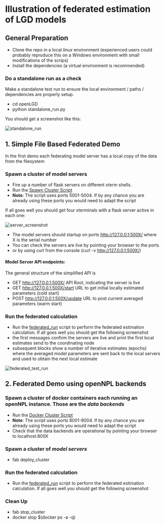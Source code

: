 # Illustration of federated estimation of LGD models

## General Preparation
* Clone the repo in a local _linux_ environment (experienced users could probably reproduce this on a Windows environment with small modifications of the scrips)
* Install the dependencies (a virtual environment is recommended)

### Do a standalone run as a check
Make a standalone test run to ensure the local environment / paths / dependencies are properly setup. 
* cd openLGD
* python standalone_run.py

You should get a screenshot like this:

![standalone_run](./static/standalone_run.png)

## 1. Simple File Based Federated Demo
In the first demo each federating model server has a local copy of the data from the filesystem 

### Spawn a cluster of model servers
* Fire up a number of flask servers on different xterm shells. 
* Run the [Spawn Cluster Script](./spawn_cluster.sh)
* **Note**: The script uses ports 5001-5004. If by any chance you are already using these ports you would need to adapt the script

If all goes well you should get four xterminals with a flask server active in each one:
    
![server_screenshot](./static/server_screenshot.png)

- The model servers should startup on ports http://127.0.0.1:500X/ where X is the serial number
- You can check the servers are live by pointing your browser to the ports
- or by using curl from the console (curl -v http://127.0.0.1:500X/)

#### Model Server API endpoints: 
The general structure of the simplified API is

* GET http://127.0.0.1:500X/          API Root, indicating the server is live
* GET http://127.0.0.1:500X/start     URL to get initial locally estimated parameters (cold start)
* POST http://127.0.0.1:500X/update   URL to post current averaged parameters (warm start) 

### Run the federated calculation
* Run the [federated_run](./federated_run.py) script to perform the federated estimation calculation. If all goes well you should get the following screenshot
* the first messages confirm the servers are live and print the first local estimates send to the coordinating node
* subsequent blocks show a number of iterative estimates (epochs) where the averaged model parameters are sent back to the local servers and used to obtain the next local estimate 

![federated_test_run](./static/federated_test_run.png)

## 2. Federated Demo using openNPL backends

### Spawn a cluster of docker containers each running an openNPL instance. Those are the *data backends*
* Run the [Docker Cluster Script](./docker_cluster.sh)
* **Note**: The script uses ports 8001-8004. If by any chance you are already using these ports you would need to adapt the script
* Check that the data backends are operational by pointing your browser to localhost:800X

### Spawn a cluster of *model servers*
* fab deploy_cluster

### Run the federated calculation
* Run the [federated_run](./federated_run.py) script to perform the federated estimation calculation. If all goes well you should get the following screenshot

### Clean Up
* fab stop_cluster
* docker stop $(docker ps -a -q)

  

